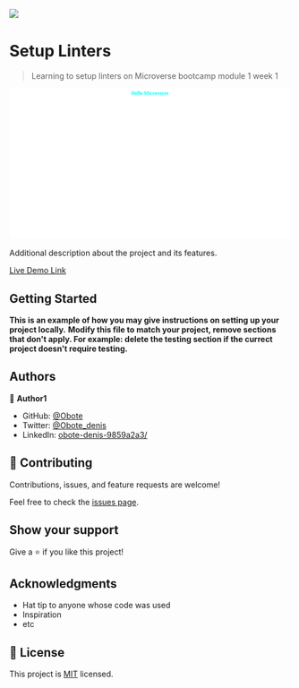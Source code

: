 ![](https://img.shields.io/badge/Microverse-blueviolet)

# Setup Linters

> Learning to setup  linters on Microverse bootcamp module 1 week 1

![screenshot](./app.png)

Additional description about the project and its features.


[Live Demo Link](https://obote.github.io/HelloMicroverse/)


## Getting Started

**This is an example of how you may give instructions on setting up your project locally.**
**Modify this file to match your project, remove sections that don't apply. For example: delete the testing section if the currect project doesn't require testing.**




## Authors

👤 **Author1**

- GitHub: [@Obote](https://github.com/Obote)
- Twitter: [@Obote_denis](https://twitter.com/Obote_denis)
- LinkedIn: [obote-denis-9859a2a3/](https://www.linkedin.com/in/obote-denis-9859a2a3/)

## 🤝 Contributing

Contributions, issues, and feature requests are welcome!

Feel free to check the [issues page](../../issues/).

## Show your support

Give a ⭐️ if you like this project!

## Acknowledgments

- Hat tip to anyone whose code was used
- Inspiration
- etc

## 📝 License

This project is [MIT](./MIT.md) licensed.
